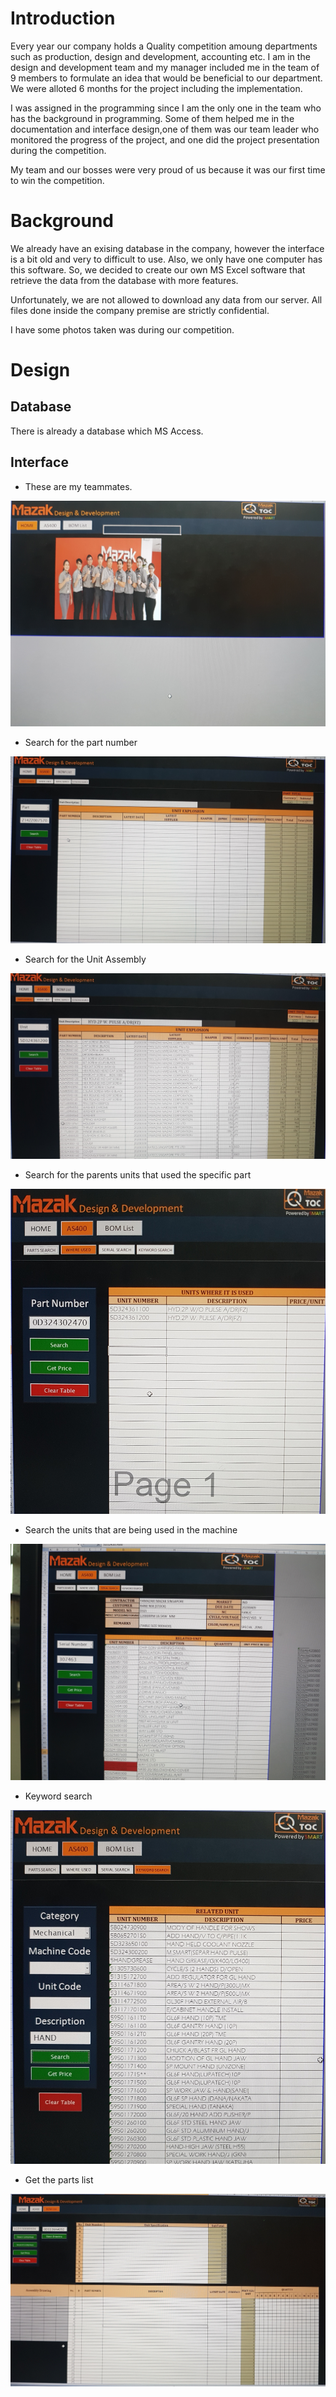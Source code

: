 # Introduction
Every year our company holds a Quality competition amoung departments such as production, design and development, accounting etc.
I am in the design and development team and my manager included me in the team of 9 members to formulate an idea that would be beneficial to our department.
We were alloted 6 months for the project including the implementation.

I was assigned in the programming since I am the only one in the team who has the background in programming.
Some of them helped me in the documentation and interface design,one of them was our team leader who monitored the progress of the project, and one did the project presentation during the competition.

My team and our bosses were very proud of us because it was our first time to win the competition.

# Background

We already have an exising database in the company, however the interface is a bit old and very to difficult to use. Also, we only have one computer has this software. 
So, we decided to create our own MS Excel software that retrieve the data from the database with more features.

Unfortunately, we are not allowed to download any data from our server.
All files done inside the company premise are strictly confidential.

I have some photos taken was during our competition.


# Design

## Database
There is already a database which MS Access.

## Interface

* These are my teammates.

![Homepage](/images/20200422_073916.jpg)


* Search for the part number

![Part Number](/images/20200422_073932.jpg)

* Search for the Unit Assembly

![Unit](/images/20200422_074041.jpg)

* Search for the parents units that used the specific part

![where used](/images/20200422_074049.jpg)

* Search the units that are being used in the machine

![serial](/images/20200422_074056.jpg)

* Keyword search

![keyword](/images/20200422_074119.jpg)

* Get the parts list

![listgroup](/images/20200422_074129.jpg)
